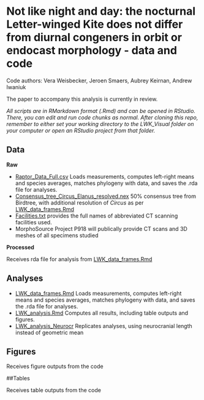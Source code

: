 # Not like night and day: the nocturnal Letter-winged Kite does not differ from diurnal congeners in orbit or endocast morphology - data and code
Code authors: Vera Weisbecker, Jeroen Smaers, Aubrey Keirnan, Andrew Iwaniuk

The paper to accompany this analysis is currently in review.

*All scripts are in RMarkdown format (.Rmd) and can be opened in RStudio. There, you can edit and run code chunks as normal. After cloning this repo, remember to either set your working directory to the LWK_Visual folder on your computer or open an RStudio project from that folder.*

## Data

**Raw**

* [Raptor_Data_Full.csv](/Data/Raw/Raptor_Data_Full.csv) Loads measurements, computes left-right means and species averages, matches phylogeny with data, and saves the .rda file for analyses.
* [Consensus_tree_Circus_Elanus_resolved.nex](Data/Raw/Phylogeny/Consensus_tree_Circus_Elanus_resolved.nex) 50% consensus tree from Birdtree, with additional resolution of _Circus_ as per [LWK_data_frames.Rmd](/Analysis/LWK_data_frames.Rmd)
* [Facilities.txt](/Data/Raw/Facilities.txt) provides the full names of abbreviated CT scanning facilities used.
* MorphoSource Project P918 will publically provide CT scans and 3D meshes of all specimens studied
    
 **Processed**
 
 Receives rda file for analysis from 
 [LWK_data_frames.Rmd](/Analyses/LWK_data_frames.Rmd)
 
## Analyses

* [LWK_data_frames.Rmd](/Analyses/LWK_data_frames.Rmd) Loads measurements, computes left-right means and species averages, matches phylogeny with data, and saves the .rda file for analyses.
* [LWK_analysis.Rmd](/Analyses/LWK_analysis.Rmd) Computes all results, including table outputs and figures.
* [LWK_analysis_Neurocr](/Analyses/LWK_analysis_Neurocr.RMD) Replicates analyses, using neurocranial length instead of geometric mean

## Figures

Receives figure outputs from the code

##Tables

Receives table outputs from the code
